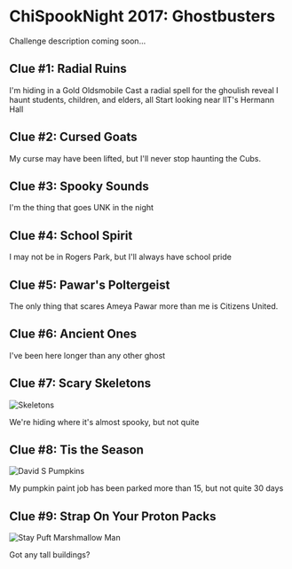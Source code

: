 # ChiSpookNight 2017: Ghostbusters
Challenge description coming soon...

## Clue #1: Radial Ruins
I'm hiding in a Gold Oldsmobile
Cast a radial spell for the ghoulish reveal
I haunt students, children, and elders, all
Start looking near IIT's Hermann Hall

## Clue #2: Cursed Goats
My curse may have been lifted, but I'll never stop haunting the Cubs.

## Clue #3: Spooky Sounds
I'm the thing that goes UNK in the night

## Clue #4: School Spirit
I may not be in Rogers Park, but I'll always have school pride

## Clue #5: Pawar's Poltergeist
The only thing that scares Ameya Pawar more than me is Citizens United.

## Clue #6: Ancient Ones
I've been here longer than any other ghost

## Clue #7: Scary Skeletons
![Skeletons](https://media.giphy.com/media/YZNbgrZ46Ihag/giphy.gif)

We're hiding where it's almost spooky, but not quite

## Clue #8: Tis the Season
![David S Pumpkins](https://media.giphy.com/media/3oriNYMXEh2K5l4D9C/giphy.gif)

My pumpkin paint job has been parked more than 15, but not quite 30 days

## Clue #9: Strap On Your Proton Packs
![Stay Puft Marshmallow Man](https://media.giphy.com/media/yevNNFQNtdagM/giphy.gif)

Got any tall buildings?